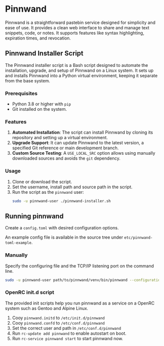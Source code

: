 # Pinnwand

Pinnwand is a straightforward pastebin service designed for simplicity and ease of use. It provides a clean web interface to share and manage text snippets, code, or notes. It supports features like syntax highlighting, expiration times, and revocation.

## Pinnwand Installer Script

The Pinnwand installer script is a Bash script designed to automate the installation, upgrade, and setup of Pinnwand on a Linux system. It sets up and installs Pinnwand into a Python virtual environment, keeping it separate from the base system.

### Prerequisites

- Python 3.8 or higher with `pip`
- Git installed on the system.

### Features

1. **Automated Installation**: The script can install Pinnwand by cloning its repository and setting up a virtual environment.
2. **Upgrade Support**: It can update Pinnwand to the latest version, a specified Git reference or main development branch.
3. **Custom Source Testing**: A `USE_LOCAL_SRC` option allows using manually downloaded sources and avoids the `git` dependency.

### Usage

1. Clone or download the script.
2. Set the username, install path and source path in the script.
3. Run the script as the `pinnwand` user:
   ```bash
   sudo -u pinnwand-user ./pinnwand-installer.sh
   ```

## Running pinnwand

Create a `config.toml` with desired configuration options.

An example config file is available in the source tree under `etc/pinnwand-toml-example`.

### Manually
Specify the configuring file and the TCP/IP listening port on the command line.
```bash
sudo -u pinnwand-user path/to/pinnwand/venv/bin/pinnwand --configuration-path config.toml http --port 1234
```

### OpenRC init.d script
The provided init scripts help you run pinnwand as a service on a OpenRC system such as Gentoo and Alpine Linux.

1. Cooy `pinnwand.initd` to `/etc/init.d/pinnwand`
2. Cooy `pinnwand.confd` to `/etc/conf.d/pinnwand`
3. Set the correct user and path in `/etc/conf.d/pinnwand`
4. Run `rc-update add pinnwand` to enable autostart on boot.
5. Run `rc-service pinnwand start` to start pinnwand now.